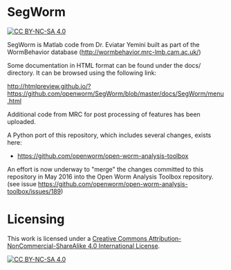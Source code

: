 SegWorm
=======


[![CC BY-NC-SA 4.0][cc-by-nc-sa-shield]][cc-by-nc-sa]


SegWorm is Matlab code from Dr. Eviatar Yemini built as part of the WormBehavior database (http://wormbehavior.mrc-lmb.cam.ac.uk/)

Some documentation in HTML format can be found under the docs/ directory.  It can be browsed using the following link:

http://htmlpreview.github.io/?https://github.com/openworm/SegWorm/blob/master/docs/SegWorm/menu.html

Additional code from MRC for post processing of features has been uploaded.

A Python port of this repository, which includes several changes, exists here:
- https://github.com/openworm/open-worm-analysis-toolbox

An effort is now underway to "merge" the changes committed to this repository in May 2016 into the Open Worm Analysis Toolbox repository.  (see issue https://github.com/openworm/open-worm-analysis-toolbox/issues/189)

# Licensing

This work is licensed under a
[Creative Commons Attribution-NonCommercial-ShareAlike 4.0 International License][cc-by-nc-sa].

[![CC BY-NC-SA 4.0][cc-by-nc-sa-image]][cc-by-nc-sa]

[cc-by-nc-sa]: http://creativecommons.org/licenses/by-nc-sa/4.0/
[cc-by-nc-sa-image]: https://licensebuttons.net/l/by-nc-sa/4.0/88x31.png
[cc-by-nc-sa-shield]: https://img.shields.io/badge/License-CC%20BY--NC--SA%204.0-lightgrey.svg